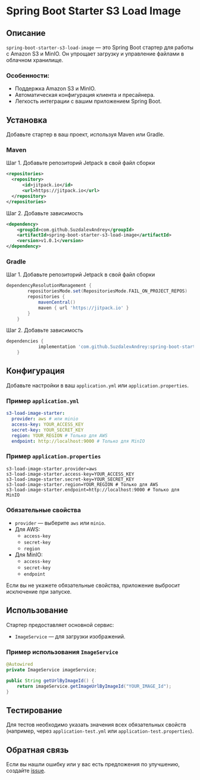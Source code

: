 # Spring Boot Starter S3 Load Image

## Описание

`spring-boot-starter-s3-load-image` — это Spring Boot стартер для работы с Amazon S3 и MinIO. Он упрощает загрузку и управление файлами в облачном хранилище.

### Особенности:
- Поддержка Amazon S3 и MinIO.
- Автоматическая конфигурация клиента и пресайнера.
- Легкость интеграции с вашим приложением Spring Boot.

## Установка

Добавьте стартер в ваш проект, используя Maven или Gradle.

### Maven
Шаг 1. Добавьте репозиторий Jetpack в свой файл сборки
```xml
<repositories>
  <repository>
      <id>jitpack.io</id>
      <url>https://jitpack.io</url>
  </repository>
</repositories>
```
Шаг 2. Добавьте зависимость
```xml
<dependency>
    <groupId>com.github.SuzdalevAndrey</groupId>
    <artifactId>spring-boot-starter-s3-load-image</artifactId>
    <version>v1.0.1</version>
</dependency>
```

### Gradle
Шаг 1. Добавьте репозиторий Jetpack в свой файл сборки
```groovy
dependencyResolutionManagement {
		repositoriesMode.set(RepositoriesMode.FAIL_ON_PROJECT_REPOS)
		repositories {
			mavenCentral()
			maven { url 'https://jitpack.io' }
		}
	}
```
Шаг 2. Добавьте зависимость
```groovy
dependencies {
	        implementation 'com.github.SuzdalevAndrey:spring-boot-starter-s3-load-image:v1.0.1'
	}
```

## Конфигурация

Добавьте настройки в ваш `application.yml` или `application.properties`.

### Пример `application.yml`

```yaml
s3-load-image-starter:
  provider: aws # или minio
  access-key: YOUR_ACCESS_KEY
  secret-key: YOUR_SECRET_KEY
  region: YOUR_REGION # Только для AWS
  endpoint: http://localhost:9000 # Только для MinIO
```

### Пример `application.properties`

```properties
s3-load-image-starter.provider=aws
s3-load-image-starter.access-key=YOUR_ACCESS_KEY
s3-load-image-starter.secret-key=YOUR_SECRET_KEY
s3-load-image-starter.region=YOUR_REGION # Только для AWS
s3-load-image-starter.endpoint=http://localhost:9000 # Только для MinIO
```

### Обязательные свойства
- `provider` — выберите `aws` или `minio`. 
- Для AWS:
  - `access-key`
  - `secret-key`
  - `region`
- Для MinIO:
  - `access-key`
  - `secret-key`
  - `endpoint`

Если вы не укажете обязательные свойства, приложение выбросит исключение при запуске.

## Использование

Стартер предоставляет основной сервис:
- `ImageService` — для загрузки изображений.

### Пример использования `ImageService`

```java
@Autowired
private ImageService imageService;

public String getUrlByImageId() {
    return imageService.getImageUrlByImageId("YOUR_IMAGE_Id");
}
```

## Тестирование

Для тестов необходимо указать значения всех обязательных свойств (например, через `application-test.yml` или `application-test.properties`).

## Обратная связь

Если вы нашли ошибку или у вас есть предложения по улучшению, создайте [issue](https://github.com/SuzdalevAndrey/spring-boot-starter-s3-load-image/issues).
